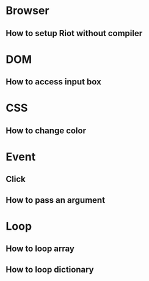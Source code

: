 # Browser

## How to setup Riot without compiler

# DOM 

## How to access input box

# CSS

## How to change color 

# Event

## Click 

## How to pass an argument

# Loop 

## How to loop array 

## How to loop dictionary

